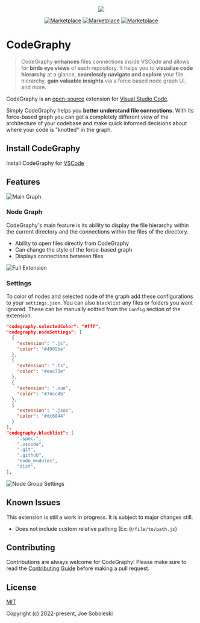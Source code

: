 <p align="center">
  <img src="https://user-images.githubusercontent.com/26047842/177056994-e6be0cd0-6e18-40c1-a254-ae847c62ffaf.png" />
 </p>

 <p align="center">
  <a href="https://marketplace.visualstudio.com/items?itemName=codegraphy.codegraphy"><img src="https://vsmarketplacebadge.apphb.com/version-short/codegraphy.codegraphy.svg" alt="Marketplace"></a>
  <a href="https://marketplace.visualstudio.com/items?itemName=codegraphy.codegraphy"><img src="https://vsmarketplacebadge.apphb.com/downloads-short/codegraphy.codegraphy.svg" alt="Marketplace"></a>
  <a href="https://marketplace.visualstudio.com/items?itemName=codegraphy.codegraphy"><img src="https://vsmarketplacebadge.apphb.com/rating-short/codegraphy.codegraphy.svg" alt="Marketplace"></a>
</p>

# CodeGraphy

> CodeGraphy **enhances** files connections inside VSCode and allows for **birds eye views** of each repository. It helps you to **visualize code hierarchy** at a glance, **seamlessly navigate and explore** your file hierarchy, **gain valuable insights** via a force based node graph UI, and more.

CodeGraphy is an [open-source](https://github.com/joesobo/CodeGraphy "Open CodeGraphy on GitHub") extension for [Visual Studio Code](https://code.visualstudio.com).

Simply CodeGraphy helps you **better understand file connections**. With its force-based graph you can get a completely different view of the architecture of your codebase and make quick informed decisions about where your code is "knotted" in the graph.

## Install CodeGraphy

Install CodeGraphy for [VSCode](https://marketplace.visualstudio.com/items?itemName=codegraphy.codegraphy)

## Features

![Main Graph](https://user-images.githubusercontent.com/26047842/180671502-63367d2a-85c3-4e20-8f2c-dedc1fada0ba.png)

### Node Graph

CodeGraphy's main feature is its ability to display the file hierarchy within the current directory and the connections within the files of the directory.

- Ability to open files directly from CodeGraphy
- Can change the style of the force-based graph
- Displays connections between files

![Full Extension](https://user-images.githubusercontent.com/26047842/180671519-b7aa7da9-e025-4685-b4ad-a5e6cb1b1264.png)

### Settings

To color of nodes and selected node of the graph add these configurations to your `settings.json`. You can also `blacklist` any files or folders you want ignored. These can be manually editted from the `Config` section of the extension.

```json
"codegraphy.selectedColor": "#fff",
"codegraphy.nodeSettings": [
  {
    "extension": ".js",
    "color": "#4985be"
  },
  {
    "extension": ".ts",
    "color": "#eac73e"
  },
  {
    "extension": ".vue",
    "color": "#74cc4b"
  },
  {
    "extension": ".json",
    "color": "#dc6844"
  }
],
"codegraphy.blacklist": [
    ".spec.",
    ".vscode",
    ".git",
    ".github",
    "node_modules",
    "dist",
],
```

![Node Group Settings](https://user-images.githubusercontent.com/26047842/180671587-65727960-e0bf-4053-82ea-3f6dac719f39.png)

## Known Issues

This extension is still a work in progress. It is subject to major changes still.

- Does not include custom relative pathing (Ex: `@/file/to/path.js`)

## Contributing

Contributions are always welcome for CodeGraphy! Please make sure to read the [Contributing Guide](https://github.com/joesobo/CodeGraphy/blob/main/.github/CONTRIBUTING.md) before making a pull request.

## License

[MIT](https://opensource.org/licenses/MIT)

Copyright (c) 2022-present, Joe Soboleski
